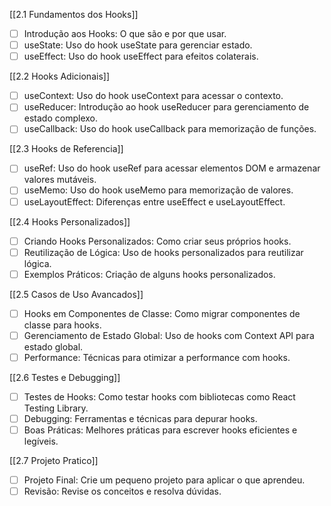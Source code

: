 

[[2.1 Fundamentos dos Hooks]]
- [ ] Introdução aos Hooks: O que são e por que usar.
- [ ] useState: Uso do hook useState para gerenciar estado.
- [ ] useEffect: Uso do hook useEffect para efeitos colaterais.

[[2.2 Hooks Adicionais]]
- [ ] useContext: Uso do hook useContext para acessar o contexto.
- [ ] useReducer: Introdução ao hook useReducer para gerenciamento de estado complexo.
- [ ] useCallback: Uso do hook useCallback para memorização de funções.

[[2.3 Hooks de Referencia]]
- [ ] useRef: Uso do hook useRef para acessar elementos DOM e armazenar valores mutáveis.
- [ ] useMemo: Uso do hook useMemo para memorização de valores.
- [ ] useLayoutEffect: Diferenças entre useEffect e useLayoutEffect.

[[2.4 Hooks Personalizados]]
- [ ] Criando Hooks Personalizados: Como criar seus próprios hooks.
- [ ] Reutilização de Lógica: Uso de hooks personalizados para reutilizar lógica.
- [ ] Exemplos Práticos: Criação de alguns hooks personalizados.

[[2.5 Casos de Uso Avancados]]
- [ ] Hooks em Componentes de Classe: Como migrar componentes de classe para hooks.
- [ ] Gerenciamento de Estado Global: Uso de hooks com Context API para estado global.
- [ ] Performance: Técnicas para otimizar a performance com hooks.

[[2.6 Testes e Debugging]]
- [ ] Testes de Hooks: Como testar hooks com bibliotecas como React Testing Library.
- [ ] Debugging: Ferramentas e técnicas para depurar hooks.
- [ ] Boas Práticas: Melhores práticas para escrever hooks eficientes e legíveis.

[[2.7 Projeto Pratico]]
- [ ] Projeto Final: Crie um pequeno projeto para aplicar o que aprendeu.
- [ ] Revisão: Revise os conceitos e resolva dúvidas.
